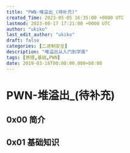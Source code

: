 ```yaml
---
title: "PWN-堆溢出_(待补充)"
created_Time: 2023-05-05 16:35:00 +0000 UTC
lastmod: 2023-08-17 17:21:00 +0000 UTC
author: "ukiko"
last_edit_author: "ukiko"
draft: false
categories: [二进制安全]
description: "堆溢出从入门到学废"
tags: [原理,基础,PWN]
date: 2019-03-16T00:00:00.000+08:00
---
```


# PWN-堆溢出_(待补充)

## 0x00 简介



## 0x01 基础知识


